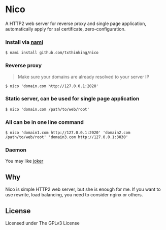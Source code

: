 # Nico

A HTTP2 web server for reverse proxy and single page application, automatically apply for ssl certificate, zero-configuration.

### Install via [nami](https://github.com/txthinking/nami)

```
$ nami install github.com/txthinking/nico
```

### Reverse proxy

> Make sure your domains are already resolved to your server IP

```
$ nico 'domain.com http://127.0.0.1:2020'
```

### Static server, can be used for single page application

```
$ nico 'domain.com /path/to/web/root'
```

### All can be in one line command

```
$ nico 'domain1.com http://127.0.0.1:2020' 'domain2.com /path/to/web/root' 'domain3.com http://127.0.0.1:3030'
```

### Daemon

You may like [joker](https://github.com/txthinking/joker)

## Why

Nico is simple HTTP2 web server, but she is enough for me. If you want to use rewrite, load balancing, you need to consider nginx or others.

## License

Licensed under The GPLv3 License
